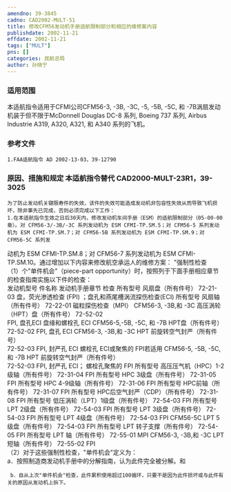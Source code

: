 ```yaml
---
amendno: 39-3845  
cadno: CAD2002-MULT-51  
title: 修改CFM56发动机手册适航限制部分和相应的维修案内容  
publishdate: 2002-11-21  
effdate: 2002-11-21  
tags: ["MULT"]  
pns: []  
categories: 民航总局  
author: 孙晓宁  
---
```

  
### 适用范围  
本适航指令适用于CFMI公司CFM56-3, -3B, -3C, -5, -5B, -5C, 和 -7B涡扇发动机装于但不限于McDonnell Douglas DC-8 系列, Boeing 737 系列, Airbus Industrie A319, A320, A321, 和 A340 系列的飞机。  
  
<!--more-->  
### 参考文件  
    1.FAA适航指令 AD 2002-13-03，39-12790  
  
### 原因、措施和规定 本适航指令替代 CAD2000-MULT-23R1，39-3025  
    为了防止发动机关键限寿件的失效，该件的失效可能造成发动机非包容性失效从而导致飞机损坏，除非事先已完成，否则必须完成以下工作：  
    1.在本适航指令生效之日后30天内，修改发动机车间手册（ESM）的适航限制部分（05-00-00章）。对 CFM56-3/-3B/-3C 系列发动机为 ESM CFMI-TP.SM.5；对 CFM56-5 系列发动机为 ESM CFMI-TP.SM.7；对 CFM56-5B 系列发动机为 ESM CFMI-TP.SM.9；对 CFM56-5C 系列发  
      
动机为 ESM CFMI-TP.SM.8；对 CFM56-7 系列发动机为 ESM CFMI-TP.SM.10。通过增加以下内容来修改航空承运人的维修方案： "强制性检查  
   （1）个"单件机会"（piece-part opportunity）时，按照列于下面手册相应章节的检查指南实施以下件的检查：  
发动机型号 件名称 发动机手册章节 检查 所有型号 风扇盘（所有件号） 72-21-03 盘，荧光渗透检查 (FPI) ；盘孔和燕尾槽涡流探伤检查(ECI) 所有型号 风扇轴（所有件号） 72-22-01 磁粒探伤检查（MPI） CFM56-3, -3B,和 -3C 高压涡轮（HPT）盘（所有件号） 72-52-02  
FPI, 盘孔ECI 盘缘和螺栓孔 ECI CFM56-5,-5B, -5C, 和 -7B HPT盘（所有件号） 72-52-02 FPI, 盘孔 ECI CFM56-3, -3B,和 -3C HPT 前旋转空气封严（所有件号）  
72-52-03 FPI, 封严孔 ECI 螺栓孔 ECI或聚焦的 FPI若适用 CFM56-5, -5B, -5C, 和 -7B HPT 前旋转空气封严（所有件号）  
72-52-03 FPI, 封严孔 ECI； 螺栓孔聚焦的 FPI 所有型号 高压压气机（HPC）1-2级轴（所有件号） 72-31-04 FPI 所有型号 HPC 3级盘（所有件号） 72-31-05 FPI 所有型号 HPC 4-9级轴（所有件号） 72-31-06 FPI 所有型号 HPC前轴（所有件号） 72-31-07 FPI 所有型号 HPC后空气封严（CDP）（所有件号） 72-31-08 FPI 所有型号 低压涡轮（LPT）1级盘（所有件号） 72-54-03 FPI 所有型号 LPT 2级盘（所有件号） 72-54-03 FPI 所有型号 LPT 3级盘（所有件号） 72-54-03 FPI 所有型号 LPT 4级盘（所有件号） 72-54-03 FPI CFM56-5C LPT 5级盘（所有件号） 72-54-03 FPI 所有型号 LPT 转子支撑（所有件号） 72-54-05 FPI 所有型号 LPT 轴（所有件号） 72-55-01 MPI CFM56-3, -3B,和 -3C LPT 短轴（所有件号） 72-55-02 FPI  
   （2）对于这些强制性检查，"单件机会"定义为：  
     a．按照制造商发动机手册中的分解指南，认为此件完全被分解。和  
      
     b．自从上次"单件机会"检查，此件累积使用超过100循环，只要不是因为此件损坏或与此件有关的原因从发动机上拆下。  
